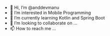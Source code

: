 - 👋 Hi, I’m @anddevmanu
- 👀 I’m interested in Mobile Programming
- 🌱 I’m currently learning Kotlin and Spring Boot
- 💞️ I’m looking to collaborate on ...
- 📫 How to reach me ...

<!---
anddevmanu/anddevmanu is a ✨ special ✨ repository because its `README.md` (this file) appears on your GitHub profile.
You can click the Preview link to take a look at your changes.
--->
